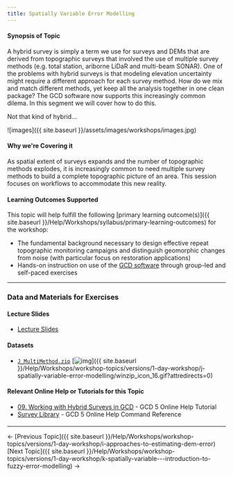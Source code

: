 ```yaml
---
title: Spatially Variable Error Modelling
---
```


#### Synopsis of Topic

A hybrid survey is simply a term we use for surveys and DEMs that are derived from topographic surveys that involved the use of multiple survey methods (e.g. total station, ariborne LiDaR and multi-beam SONAR). One of the problems with hybrid surveys is that modeling elevation uncertainty might require a different approach for each survey method. How do we mix and match different methods, yet keep all the analysis together in one clean package? The GCD software now supports this increasingly common dilema. In this segment we will cover how to do this.

Not that kind of hybrid...

![images]({{ site.baseurl }}/assets/images/workshops/images.jpg)

#### Why we're Covering it

As spatial extent of surveys expands and the number of topographic methods explodes, it is increasingly common to need multiple survey methods to build a complete topographic picture of an area. This session focuses on workflows to accommodate this new reality.

#### Learning Outcomes Supported

This topic will help fulfill the following [primary learning outcome(s)]({{ site.baseurl }}/Help/Workshops/syllabus/primary-learning-outcomes) for the workshop:

- The fundamental background necessary to design effective repeat topographic monitoring campaigns and distinguish geomorphic changes from noise (with particular focus on restoration applications)
- Hands-on instruction on use of the [GCD software](http://www.joewheaton.org/Home/research/software/GCD) through group-led and self-paced exercises

------

### Data and Materials for Exercises

#### Lecture Slides

-  [Lecture Slides](http://etal.usu.edu/GCD/Workshop/2015_RRNW/Lectures/J_HybridDataCollection.pdf)

#### Datasets

- [`J_MultiMethod.zip`](http://etal.usu.edu/GCD/Workshop/2015_RRNW/Excercises/J_MultiMethod.zip) [![img](http://gcdworkshop.joewheaton.org/_/rsrc/1422837214438/workshop-topics/versions/1-day-workshop/j-spatially-variable-error-modelling/winzip_icon_16.gif)]({{ site.baseurl }}/Help/Workshops/workshop-topics/versions/1-day-workshop/j-spatially-variable-error-modelling/winzip_icon_16.gif?attredirects=0)



#### Relevant Online Help or Tutorials for this Topic

- [09. Working with Hybrid Surveys in GCD](http://gcd5help.joewheaton.org/tutorials--how-to/ix-working-with-hybrid-surveys-in-gcd) - GCD 5 Online Help Tutorial
- [Survey Library](http://gcd5help.joewheaton.org/gcd-command-reference/data-prep-menu/survey-library)  - GCD 5 Online Help Command Reference

#### 

------

← [Previous Topic]({{ site.baseurl }}/Help/Workshops/workshop-topics/versions/1-day-workshop/i-approaches-to-estimating-dem-error)            [Next Topic]({{ site.baseurl }}/Help/Workshops/workshop-topics/versions/1-day-workshop/k-spatially-variable---introduction-to-fuzzy-error-modelling) →